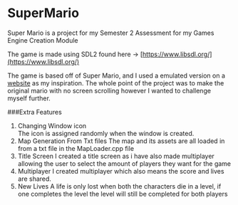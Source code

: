 # SuperMario

Super Mario is a project for my Semester 2 Assessment for my Games Engine Creation Module

The game is made using SDL2 found here -> [https://www.libsdl.org/](https://www.libsdl.org/)

The game is based off of Super Mario, and I used a emulated version on a [website](https://supermarioemulator.com/mario.php) as my inspiration. The whole point of the project was to make the original mario with no screen scrolling however I wanted to challenge myself further.

###Extra Features
1. Changing Window icon  
   The icon is assigned randomly when the window is created.
2. Map Generation From Txt files
   The map and its assets are all loaded in from a txt file in the MapLoader.cpp file
3. Title Screen
   I created a title screen as i have also made multiplayer allowing the user to select the amount of players they want for the game
4. Multiplayer
   I created multiplayer which also means the score and lives are shared.
5. New Lives
   A life is only lost when both the characters die in a level, if one completes the level the level will still be completed for both players
